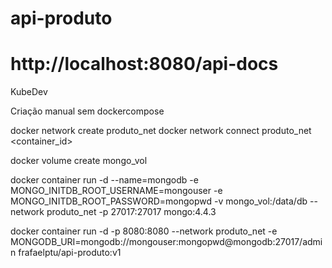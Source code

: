 # api-produto
# http://localhost:8080/api-docs

KubeDev

Criação manual sem dockercompose

docker network create produto_net
docker network connect produto_net <container_id>

docker volume create mongo_vol

docker container run -d --name=mongodb -e MONGO_INITDB_ROOT_USERNAME=mongouser -e MONGO_INITDB_ROOT_PASSWORD=mongopwd -v mongo_vol:/data/db --network produto_net -p 27017:27017 mongo:4.4.3


docker container run -d -p 8080:8080 --network produto_net -e MONGODB_URI=mongodb://mongouser:mongopwd@mongodb:27017/admin frafaelptu/api-produto:v1
